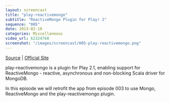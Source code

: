 ```yaml
---
layout: screencast
title: "play-reactivemongo"
subtitle: "ReactiveMongo Plugin for Play! 2"
sequence: "005"
date: 2013-02-18
categories: Miscellaneous
video_url: 62324768
screenshot: "/images/screencast/005-play-reactivemongo.png"
---
```


[Source](https://github.com/yobriefcasts/005-play-reactivemongo) | [Official Site](https://github.com/zenexity/Play-ReactiveMongo)

play-reactivemongo is a plugin for Play 2.1, enabling support for ReactiveMongo - reactive, asynchronous and non-blocking Scala driver for MongoDB.

In this episode we will retrofit the app from episode 003 to use Mongo, ReactiveMongo and the play-reactivemongo plugin.


